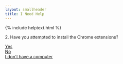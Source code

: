 ```yaml
---
layout: smallheader
title: I Need Help
---
```


{% include helptext.html %}

<p class="h3 mb-4">2. Have you attempted to install the Chrome extensions?</p>

<div class="row w-100 mb-5">
  <div class="col mx-auto"><a class="btn btn-success btn-lg btn-block py-md-3" href="/help-3">Yes</a></div>
  <div class="col mx-auto"><a class="btn btn-info btn-lg btn-block py-md-3" href="/video">No</a></div>
  <div class="col mx-auto"><a class="btn btn-warning btn-lg btn-block py-md-3" href="/help-3b">I don't have a computer</a></div>
</div>
